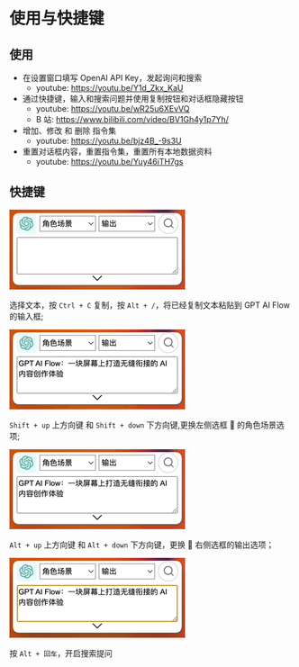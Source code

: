 ---
---

# 使用与快捷键

## 使用

- 在设置窗口填写 OpenAI API Key，发起询问和搜索
  - youtube: https://youtu.be/Y1d_Zkx_KaU
- 通过快捷键，输入和搜索问题并使用复制按钮和对话框隐藏按钮
  - youtube: https://youtu.be/wR25u6XEvVQ
  - B 站: https://www.bilibili.com/video/BV1Gh4y1p7Yh/
- 增加、修改 和 删除 指令集
  - youtube: https://youtu.be/bjz4B_-9s3U
- 重置对话框内容，重置指令集，重置所有本地数据资料
  - youtube: https://youtu.be/Yuy46iTH7gs

## 快捷键

![product-shorcut-fill-out-input](./img/product-shorcut-fill-out-input.gif)

选择文本，按 `Ctrl + C` 复制，按 `Alt + /`，将已经复制文本粘贴到 GPT AI Flow 的输入框;

![product-shorcut-switch-aiRoleCommand](./img/product-shorcut-switch-aiRoleCommand.gif)

`Shift + up` 上方向键 和 `Shift + down` 下方向键,更换左侧选框 🫲 的角色场景选项;

![product-shorcut-switch-aiOutputCommand](./img/product-shorcut-switch-aiOutputCommand.gif)

`Alt + up` 上方向键 和 `Alt + down` 下方向键，更换 🫱 右侧选框的输出选项；

![product-shorcut-start-search](./img/product-shorcut-start-search.gif)

按 `Alt + 回车`，开启搜索提问
